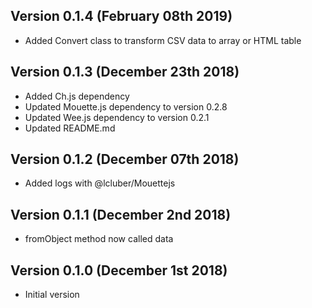 Version 0.1.4 (February 08th 2019)
-----------------------------
 * Added Convert class to transform CSV data to array or HTML table

Version 0.1.3 (December 23th 2018)
-----------------------------
 * Added Ch.js dependency
 * Updated Mouette.js dependency to version 0.2.8
 * Updated Wee.js dependency to version 0.2.1
 * Updated README.md

Version 0.1.2 (December 07th 2018)
-----------------------------
 * Added logs with @lcluber/Mouettejs

Version 0.1.1 (December 2nd 2018)
-----------------------------
 * fromObject method now called data

Version 0.1.0 (December 1st 2018)
-----------------------------
 * Initial version
